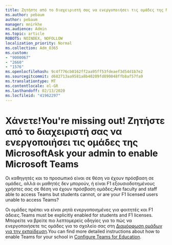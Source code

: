 ```yaml
---
title: Ζητήστε από το διαχειριστή σας να ενεργοποιήσει τις ομάδες της Microsoft
ms.author: pebaum
author: pebaum
manager: mnirkhe
ms.audience: Admin
ms.topic: article
ROBOTS: NOINDEX, NOFOLLOW
localization_priority: Normal
ms.collection: Adm_O365
ms.custom:
- "9000067"
- "2660"
- "1576"
ms.openlocfilehash: 9c4f776cb0162ff2aa95ff53fdeaef3d54d1b7e2
ms.sourcegitcommit: d682713aa9581a8b40209fd890048ffb8af57fa9
ms.translationtype: MT
ms.contentlocale: el-GR
ms.lasthandoff: 02/13/2020
ms.locfileid: "41962297"
---
```

# <a name="youre-missing-out-ask-your-admin-to-enable-microsoft-teams"></a><span data-ttu-id="d6876-102">Χάνετε!</span><span class="sxs-lookup"><span data-stu-id="d6876-102">You're missing out!</span></span> <span data-ttu-id="d6876-103">Ζητήστε από το διαχειριστή σας να ενεργοποιήσει τις ομάδες της Microsoft</span><span class="sxs-lookup"><span data-stu-id="d6876-103">Ask your admin to enable Microsoft Teams</span></span>

<span data-ttu-id="d6876-104">Οι καθηγητές και το προσωπικό είναι σε θέση να έχουν πρόσβαση σε ομάδες, αλλά οι μαθητές δεν μπορούν, ή είναι F1 εξουσιοδοτημένους χρήστες σας σε θέση να έχουν πρόσβαση ομάδες;</span><span class="sxs-lookup"><span data-stu-id="d6876-104">Are faculty and staff able to access Teams but students cannot, or are your F1 licensed users unable to access Teams?</span></span>

<span data-ttu-id="d6876-105">Οι ομάδες πρέπει να είναι ρητά ενεργοποιημένες για φοιτητές και F1 άδειες.</span><span class="sxs-lookup"><span data-stu-id="d6876-105">Teams must be explicitly enabled for students and F1 licenses.</span></span> <span data-ttu-id="d6876-106">Μπορείτε να βρείτε πιο λεπτομερείς οδηγίες για το πώς να ενεργοποιήσετε τις ομάδες για το σχολείο σας στη [Διαμόρφωση ομάδων για την εκπαίδευση](https://docs.microsoft.com/microsoft-365/education/deploy/set-up-teams-for-education).</span><span class="sxs-lookup"><span data-stu-id="d6876-106">You can find more detailed instructions about how to enable Teams for your school in [Configure Teams for Education](https://docs.microsoft.com/microsoft-365/education/deploy/set-up-teams-for-education).</span></span> 